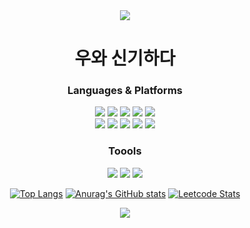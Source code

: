 <div align="center">
  
<img src="https://capsule-render.vercel.app/api?type=waving&color=auto&height=150&section=header&text=&fontSize=1" />

# 우와 신기하다

### Languages & Platforms

  <img src="https://img.shields.io/badge/java-007396?style=flat&logo=java&logoColor=white"/>
  <img src="https://img.shields.io/badge/Spring-6DB33F?style=flat&logo=Spring&logoColor=white"/>
  <img src="https://img.shields.io/badge/JavaScript-F7DF1E?style=flat&logo=javascript&logoColor=black"/>
  <img src="https://img.shields.io/badge/React-61DAFB?style=flat&logo=react&logoColor=white"/>
  <img src="https://img.shields.io/badge/jQuery-0769AD?style=flat&logo=jQuery&logoColor=white"/><br>
  <img src="https://img.shields.io/badge/AWS-232F3E?style=flat&logo=amazonwebservices&logoColor=white"/>
  <img src="https://img.shields.io/badge/MySQL-4479A1?style=flat&logo=MySQL&logoColor=white"/>
  <img src="https://img.shields.io/badge/CSS3-1572B6?style=flat&logo=css3&logoColor=white"/>
  <img src="https://img.shields.io/badge/HTML5-E34F26?style=flat&logo=html5&logoColor=white"/>
  <img src="https://img.shields.io/badge/Kotlin-7F52FF?style=flat&logo=kotlin&logoColor=white"/>

### Toools

<div align="center">
  <img src="https://img.shields.io/badge/Github-181717?style=flat&logo=GitHub&logoColor=#181717"/>
  <img src="https://img.shields.io/badge/Intellij-000000?style=flat&logo=intellijidea&logoColor=white"/>
  <img src="https://img.shields.io/badge/Visual Studio-5C2D91?style=flat&logo=Visual Studio&logoColor=white"/>

<br>

[![Top Langs](https://github-readme-stats.vercel.app/api/top-langs/?username=hyejinggu)](https://github.com/anuraghazra/github-readme-stats)
[![Anurag's GitHub stats](https://github-readme-stats.vercel.app/api?username=hyejinggu)](https://github.com/anuraghazra/github-readme-stats)
[![Leetcode Stats](https://leetcard.jacoblin.cool/bmhsr5)](https://leetcode.com/JacobLinCool)

<img src="https://capsule-render.vercel.app/api?type=waving&color=auto&height=150&section=footer&text=&fontSize=1" />

</div>

